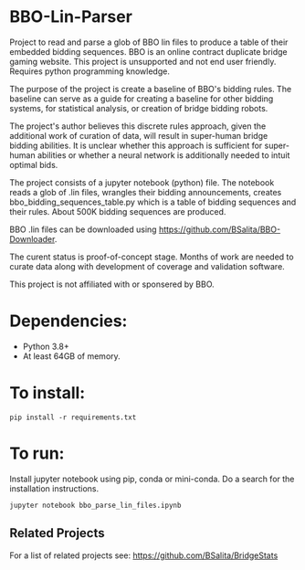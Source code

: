 # BBO-Lin-Parser
Project to read and parse a glob of BBO lin files to produce a table of their embedded bidding sequences. BBO is an online contract duplicate bridge gaming website. This project is unsupported and not end user friendly. Requires python programming knowledge.

The purpose of the project is create a baseline of BBO's bidding rules. The baseline can serve as a guide for creating a baseline for other bidding systems, for statistical analysis, or creation of bridge bidding robots.

The project's author believes this discrete rules approach, given the additional work of curation of data, will result in super-human bridge bidding abilities. It is unclear whether this approach is sufficient for super-human abilities or whether a neural network is additionally needed to intuit optimal bids.

The project consists of a jupyter notebook (python) file. The notebook reads a glob of .lin files, wrangles their bidding announcements, creates bbo_bidding_sequences_table.py which is a table of bidding sequences and their rules. About 500K bidding sequences are produced.

BBO .lin files can be downloaded using https://github.com/BSalita/BBO-Downloader.

The curent status is proof-of-concept stage.  Months of work are needed to curate data along with development of coverage and validation software.

This project is not affiliated with or sponsered by BBO.

# Dependencies:
- Python 3.8+
- At least 64GB of memory.

# To install:
    pip install -r requirements.txt

# To run:
Install jupyter notebook using pip, conda or mini-conda. Do a search for the installation instructions.

    jupyter notebook bbo_parse_lin_files.ipynb

## Related Projects
For a list of related projects see: https://github.com/BSalita/BridgeStats
